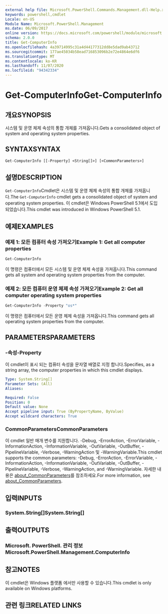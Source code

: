 ```yaml
---
external help file: Microsoft.PowerShell.Commands.Management.dll-Help.xml
keywords: powershell,cmdlet
Locale: en-US
Module Name: Microsoft.PowerShell.Management
ms.date: 06/09/2017
online version: https://docs.microsoft.com/powershell/module/microsoft.powershell.management/get-computerinfo?view=powershell-7.1&WT.mc_id=ps-gethelp
schema: 2.0.0
title: Get-ComputerInfo
ms.openlocfilehash: 4a39714995c31a4d44177312dd8e5dad9ab43712
ms.sourcegitcommit: 177ae45034b58ead716853096b2e72e4864e6df6
ms.translationtype: MT
ms.contentlocale: ko-KR
ms.lasthandoff: 11/07/2020
ms.locfileid: "94342334"
---
```

# <span data-ttu-id="cf787-103">Get-ComputerInfo</span><span class="sxs-lookup"><span data-stu-id="cf787-103">Get-ComputerInfo</span></span>

## <span data-ttu-id="cf787-104">개요</span><span class="sxs-lookup"><span data-stu-id="cf787-104">SYNOPSIS</span></span>
<span data-ttu-id="cf787-105">시스템 및 운영 체제 속성의 통합 개체를 가져옵니다.</span><span class="sxs-lookup"><span data-stu-id="cf787-105">Gets a consolidated object of system and operating system properties.</span></span>

## <span data-ttu-id="cf787-106">SYNTAX</span><span class="sxs-lookup"><span data-stu-id="cf787-106">SYNTAX</span></span>

```
Get-ComputerInfo [[-Property] <String[]>] [<CommonParameters>]
```

## <span data-ttu-id="cf787-107">설명</span><span class="sxs-lookup"><span data-stu-id="cf787-107">DESCRIPTION</span></span>

<span data-ttu-id="cf787-108">`Get-ComputerInfo`Cmdlet은 시스템 및 운영 체제 속성의 통합 개체를 가져옵니다.</span><span class="sxs-lookup"><span data-stu-id="cf787-108">The `Get-ComputerInfo` cmdlet gets a consolidated object of system and operating system properties.</span></span>
<span data-ttu-id="cf787-109">이 cmdlet은 Windows PowerShell 5.1에서 도입 되었습니다.</span><span class="sxs-lookup"><span data-stu-id="cf787-109">This cmdlet was introduced in Windows PowerShell 5.1.</span></span>

## <span data-ttu-id="cf787-110">예제</span><span class="sxs-lookup"><span data-stu-id="cf787-110">EXAMPLES</span></span>

### <span data-ttu-id="cf787-111">예제 1: 모든 컴퓨터 속성 가져오기</span><span class="sxs-lookup"><span data-stu-id="cf787-111">Example 1: Get all computer properties</span></span>

```powershell
Get-ComputerInfo
```

<span data-ttu-id="cf787-112">이 명령은 컴퓨터에서 모든 시스템 및 운영 체제 속성을 가져옵니다.</span><span class="sxs-lookup"><span data-stu-id="cf787-112">This command gets all system and operating system properties from the computer.</span></span>

### <span data-ttu-id="cf787-113">예제 2: 모든 컴퓨터 운영 체제 속성 가져오기</span><span class="sxs-lookup"><span data-stu-id="cf787-113">Example 2: Get all computer operating system properties</span></span>

```powershell
Get-ComputerInfo -Property "os*"
```

<span data-ttu-id="cf787-114">이 명령은 컴퓨터에서 모든 운영 체제 속성을 가져옵니다.</span><span class="sxs-lookup"><span data-stu-id="cf787-114">This command gets all operating system properties from the computer.</span></span>

## <span data-ttu-id="cf787-115">PARAMETERS</span><span class="sxs-lookup"><span data-stu-id="cf787-115">PARAMETERS</span></span>

### <span data-ttu-id="cf787-116">-속성</span><span class="sxs-lookup"><span data-stu-id="cf787-116">-Property</span></span>

<span data-ttu-id="cf787-117">이 cmdlet이 표시 되는 컴퓨터 속성을 문자열 배열로 지정 합니다.</span><span class="sxs-lookup"><span data-stu-id="cf787-117">Specifies, as a string array, the computer properties in which this cmdlet displays.</span></span>

```yaml
Type: System.String[]
Parameter Sets: (All)
Aliases:

Required: False
Position: 0
Default value: None
Accept pipeline input: True (ByPropertyName, ByValue)
Accept wildcard characters: True
```

### <span data-ttu-id="cf787-118">CommonParameters</span><span class="sxs-lookup"><span data-stu-id="cf787-118">CommonParameters</span></span>

<span data-ttu-id="cf787-119">이 cmdlet 일반 매개 변수를 지원합니다. -Debug, -ErrorAction, -ErrorVariable, -InformationAction, -InformationVariable, -OutVariable, -OutBuffer, -PipelineVariable, -Verbose, -WarningAction 및 -WarningVariable.</span><span class="sxs-lookup"><span data-stu-id="cf787-119">This cmdlet supports the common parameters: -Debug, -ErrorAction, -ErrorVariable, -InformationAction, -InformationVariable, -OutVariable, -OutBuffer, -PipelineVariable, -Verbose, -WarningAction, and -WarningVariable.</span></span> <span data-ttu-id="cf787-120">자세한 내용은 [about_CommonParameters](../Microsoft.PowerShell.Core/About/about_CommonParameters.md)를 참조하세요.</span><span class="sxs-lookup"><span data-stu-id="cf787-120">For more information, see [about_CommonParameters](../Microsoft.PowerShell.Core/About/about_CommonParameters.md).</span></span>

## <span data-ttu-id="cf787-121">입력</span><span class="sxs-lookup"><span data-stu-id="cf787-121">INPUTS</span></span>

### <span data-ttu-id="cf787-122">System.String[]</span><span class="sxs-lookup"><span data-stu-id="cf787-122">System.String[]</span></span>

## <span data-ttu-id="cf787-123">출력</span><span class="sxs-lookup"><span data-stu-id="cf787-123">OUTPUTS</span></span>

### <span data-ttu-id="cf787-124">Microsoft. PowerShell. 관리 정보</span><span class="sxs-lookup"><span data-stu-id="cf787-124">Microsoft.PowerShell.Management.ComputerInfo</span></span>

## <span data-ttu-id="cf787-125">참고</span><span class="sxs-lookup"><span data-stu-id="cf787-125">NOTES</span></span>

<span data-ttu-id="cf787-126">이 cmdlet은 Windows 플랫폼 에서만 사용할 수 있습니다.</span><span class="sxs-lookup"><span data-stu-id="cf787-126">This cmdlet is only available on Windows platforms.</span></span>

## <span data-ttu-id="cf787-127">관련 링크</span><span class="sxs-lookup"><span data-stu-id="cf787-127">RELATED LINKS</span></span>
